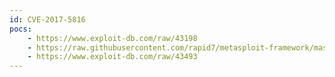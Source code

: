 ```yaml
---
id: CVE-2017-5816
pocs:
    - https://www.exploit-db.com/raw/43198
    - https://raw.githubusercontent.com/rapid7/metasploit-framework/master/modules/exploits/windows/misc/hp_imc_dbman_restartdb_unauth_rce.rb
    - https://www.exploit-db.com/raw/43493
---
```

